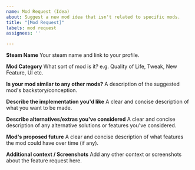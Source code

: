 ```yaml
---
name: Mod Request (Idea)
about: Suggest a new mod idea that isn't related to specific mods.
title: "[Mod Request]"
labels: mod request
assignees: ''

---
```


**Steam Name**
Your steam name and link to your profile.

**Mod Category**
What sort of mod is it? e.g. Quality of Life, Tweak, New Feature, UI etc.

**Is your mod similar to any other mods?**
A description of the suggested mod's backstory/conception. 

**Describe the implementation you'd like**
A clear and concise description of what you want to be made.

**Describe alternatives/extras you've considered**
A clear and concise description of any alternative solutions or features you've considered.

**Mod's proposed future**
A clear and concise description of what features the mod could have over time (if any).

**Additional context / Screenshots**
Add any other context or screenshots about the feature request here.
